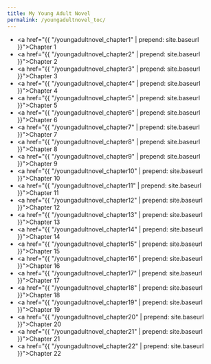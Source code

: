 ```yaml
---
title: My Young Adult Novel
permalink: /youngadultnovel_toc/
---
```


* <a href="{{ "/youngadultnovel_chapter1" | prepend: site.baseurl }}">Chapter 1</a>
* <a href="{{ "/youngadultnovel_chapter2" | prepend: site.baseurl }}">Chapter 2</a>
* <a href="{{ "/youngadultnovel_chapter3" | prepend: site.baseurl }}">Chapter 3</a>
* <a href="{{ "/youngadultnovel_chapter4" | prepend: site.baseurl }}">Chapter 4</a>
* <a href="{{ "/youngadultnovel_chapter5" | prepend: site.baseurl }}">Chapter 5</a>
* <a href="{{ "/youngadultnovel_chapter6" | prepend: site.baseurl }}">Chapter 6</a>
* <a href="{{ "/youngadultnovel_chapter7" | prepend: site.baseurl }}">Chapter 7</a>
* <a href="{{ "/youngadultnovel_chapter8" | prepend: site.baseurl }}">Chapter 8</a>
* <a href="{{ "/youngadultnovel_chapter9" | prepend: site.baseurl }}">Chapter 9</a>
* <a href="{{ "/youngadultnovel_chapter10" | prepend: site.baseurl }}">Chapter 10</a>
* <a href="{{ "/youngadultnovel_chapter11" | prepend: site.baseurl }}">Chapter 11</a>
* <a href="{{ "/youngadultnovel_chapter12" | prepend: site.baseurl }}">Chapter 12</a>
* <a href="{{ "/youngadultnovel_chapter13" | prepend: site.baseurl }}">Chapter 13</a>
* <a href="{{ "/youngadultnovel_chapter14" | prepend: site.baseurl }}">Chapter 14</a>
* <a href="{{ "/youngadultnovel_chapter15" | prepend: site.baseurl }}">Chapter 15</a>
* <a href="{{ "/youngadultnovel_chapter16" | prepend: site.baseurl }}">Chapter 16</a>
* <a href="{{ "/youngadultnovel_chapter17" | prepend: site.baseurl }}">Chapter 17</a>
* <a href="{{ "/youngadultnovel_chapter18" | prepend: site.baseurl }}">Chapter 18</a>
* <a href="{{ "/youngadultnovel_chapter19" | prepend: site.baseurl }}">Chapter 19</a>
* <a href="{{ "/youngadultnovel_chapter20" | prepend: site.baseurl }}">Chapter 20</a>
* <a href="{{ "/youngadultnovel_chapter21" | prepend: site.baseurl }}">Chapter 21</a>
* <a href="{{ "/youngadultnovel_chapter22" | prepend: site.baseurl }}">Chapter 22</a>

